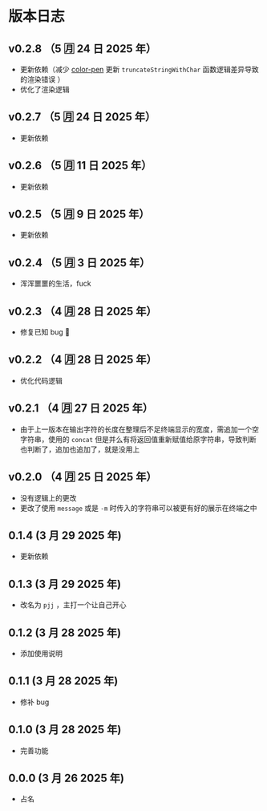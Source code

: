 # 版本日志

## v0.2.8 （5 🈷️ 24 日 2025 年）

- 更新依赖（减少 [color-pen](https://www.npmjs.com/package/color-pen) 更新 `truncateStringWithChar` 函数逻辑差异导致的渲染错误 ）
- 优化了渲染逻辑

## v0.2.7 （5 🈷️ 24 日 2025 年）

- 更新依赖

## v0.2.6 （5 🈷️ 11 日 2025 年）

- 更新依赖

## v0.2.5 （5 🈷️ 9 日 2025 年）

- 更新依赖

## v0.2.4 （5 🈷️ 3 日 2025 年）

- 浑浑噩噩的生活，fuck

## v0.2.3 （4 🈷️ 28 日 2025 年）

- 修复已知 bug 🐛

## v0.2.2 （4 🈷️ 28 日 2025 年）

- 优化代码逻辑

## v0.2.1 （4 🈷️ 27 日 2025 年）

- 由于上一版本在输出字符的长度在整理后不足终端显示的宽度，需追加一个空字符串，使用的 `concat` 但是并么有将返回值重新赋值给原字符串，导致判断也判断了，追加也追加了，就是没用上

## v0.2.0 （4 🈷️ 25 日 2025 年）

- 没有逻辑上的更改
- 更改了使用 `message` 或是 `-m` 时传入的字符串可以被更有好的展示在终端之中

## 0.1.4 (3 月 29 2025 年)

- 更新依赖

## 0.1.3 (3 月 29 2025 年)

- 改名为 `pjj` ，主打一个让自己开心

## 0.1.2 (3 月 28 2025 年)

- 添加使用说明

## 0.1.1 (3 月 28 2025 年)

- 修补 bug

## 0.1.0 (3 月 28 2025 年)

- 完善功能

## 0.0.0 (3 月 26 2025 年)

- 占名

